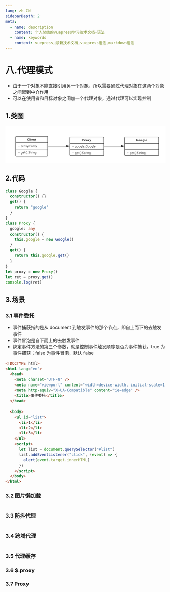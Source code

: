 ```yaml
---
lang: zh-CN
sidebarDepth: 2
meta:
  - name: description
    content: 个人总结的vuepress学习技术文档-语法
  - name: keywords
    content: vuepress,最新技术文档,vuepress语法,markdown语法
---
```


# 八.代理模式

- 由于一个对象不能直接引用另一个对象，所以需要通过代理对象在这两个对象之间起到中介作用
- 可以在使用者和目标对象之间加一个代理对象，通过代理可以实现控制

## 1.类图

![](./8.png)

## 2.代码

```ts
class Google {
  constructor() {}
  get() {
    return "google"
  }
}
class Proxy {
  google: any
  constructor() {
    this.google = new Google()
  }
  get() {
    return this.google.get()
  }
}
let proxy = new Proxy()
let ret = proxy.get()
console.log(ret)
```

## 3.场景

### 3.1 事件委托

- 事件捕获指的是从 document 到触发事件的那个节点，即自上而下的去触发事件
- 事件冒泡是自下而上的去触发事件
- 绑定事件方法的第三个参数，就是控制事件触发顺序是否为事件捕获。true 为事件捕获；false 为事件冒泡，默认 false

```html
<!DOCTYPE html>
<html lang="en">
  <head>
    <meta charset="UTF-8" />
    <meta name="viewport" content="width=device-width, initial-scale=1.0" />
    <meta http-equiv="X-UA-Compatible" content="ie=edge" />
    <title>事件委托</title>
  </head>

  <body>
    <ul id="list">
      <li>1</li>
      <li>2</li>
      <li>3</li>
    </ul>
    <script>
      let list = document.querySelector("#list")
      list.addEventListener("click", (event) => {
        alert(event.target.innerHTML)
      })
    </script>
  </body>
</html>
```

### 3.2 图片懒加载

```html

```

### 3.3 防抖代理

```html

```

### 3.4 跨域代理

```html

```

### 3.5 代理缓存

### 3.6 $.proxy

### 3.7 Proxy
